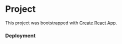 # Project
This project was bootstrapped with [Create React App](https://github.com/facebook/create-react-app).

### Deployment
